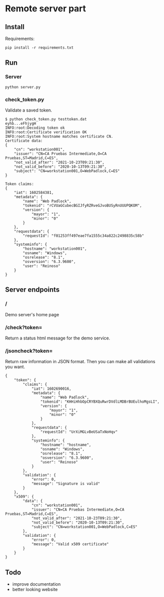 # Remote server part

## Install

Requirements:

    pip install -r requirements.txt

## Run

### Server

    python server.py

### check_token.py

Validate a saved token.

    $ python check_token.py testtoken.dat
    eyhb...eFhjygH
    INFO:root:Decoding token ok
    INFO:root:Certificate verification OK
    INFO:root:System hostname matches certificate CN.
    Certificate data:
    {
        "cn": "workstation001",
        "issuer": "CN=CA Pruebas Intermediate,O=CA Pruebas,ST=Madrid,C=ES",
        "not_valid_after": "2021-10-23T09:21:30",
        "not_valid_before": "2020-10-13T09:21:30",
        "subject": "CN=workstation001,O=WebPadlock,C=ES"
    }

    Token claims:
    {
        "iat": 1602584381,
        "metadata": {
            "name": "Web Padlock",
            "tokenid": "rCVUaGCubecBGIJfyRZRveGJvoBUSyRnUUUPQKOM",
            "version": {
                "mayor": "1",
                "minor": "0"
            }
        },
        "requestdata": {
            "requestId": "f01253ff497eae7fa1555c34a822c2498835c58b"
        },
        "systeminfo": {
            "hostname": "workstation001",
            "osname": "Windows",
            "osrelease": "8.1",
            "osversion": "6.3.9600",
            "user": "Reinoso"
        }
    }

## Server endpoints

### /

Demo server's home page

### /check?token=

Return a status html message for the demo service.

### /jsoncheck?token=

Return raw information in JSON format. Then you can make all validations you want.

    {
        "token": {
            "claims": {
                "iat": 1602690016,
                "metadata": {
                    "name": "Web Padlock",
                    "tokenid": "KHHiHhbOpCRYBXQuRwrDVdlLMDBrBUEulhoMgsLI",
                    "version": {
                        "mayor": "1",
                        "minor": "0"
                    }
                },
                "requestdata": {
                    "requestId": "UrXiMGLvBeUSaTxNoHqv"
                },
                "systeminfo": {
                    "hostname": "hostname",
                    "osname": "Windows",
                    "osrelease": "8.1",
                    "osversion": "6.3.9600",
                    "user": "Reinoso"
                }
            },
            "validation": {
                "error": 0,
                "message": "Signature is valid"
            }
        },
        "x509": {
            "data": {
                "cn": "workstation001",
                "issuer": "CN=CA Pruebas Intermediate,O=CA Pruebas,ST=Madrid,C=ES",
                "not_valid_after": "2021-10-23T09:21:30",
                "not_valid_before": "2020-10-13T09:21:30",
                "subject": "CN=workstation001,O=WebPadlock,C=ES"
            },
            "validation": {
                "error": 0,
                "message": "Valid x509 certificate"
            }
        }
    }

## Todo

- improve documentation
- better looking website

